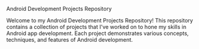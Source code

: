 Android Development Projects Repository

Welcome to my Android Development Projects Repository! This repository contains a collection of projects that I've worked on to hone my skills in Android app development. Each project demonstrates various concepts, techniques, and features of Android development.
